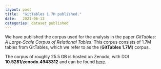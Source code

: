 ```yaml
---
layout: post
title:  "GitTables 1.7M published."
date:   2021-06-13
categories: dataset published
---
```


We have published the corpus used for the analysis in the paper _GitTables: A Large-Scale Corpus of Relational Tables_.
This corpus consists of 1.7M tables from GitTables, which we refer to as the (**GitTables 1.7M**) corpus.

The corpus of roughly 25.5 GB is hosted on Zenodo, with DOI **10.5281/zenodo.4943312** and can be found [here](https://zenodo.org/record/4943312#.YMcUlzYzZ4I).
